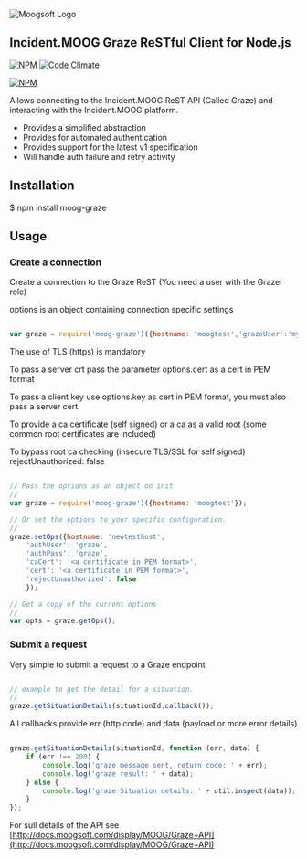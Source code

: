 ![Moogsoft Logo](https://www.moogsoft.com/wp-content/uploads/2015/06/logo-moogsoft.png)

## Incident.MOOG Graze ReSTful Client for Node.js


[![NPM](http://img.shields.io/npm/v/moog-graze.svg)](https://www.npmjs.org/package/moog-graze) [![Code Climate](https://codeclimate.com/github/Moogsoft/moog-graze/badges/gpa.svg)](https://codeclimate.com/github/Moogsoft/moog-graze)

[![NPM](https://nodei.co/npm/moog-graze.png?downloads=true)](https://nodei.co/npm/moog-graze/)


Allows connecting to the Incident.MOOG ReST API (Called Graze) and interacting with the Incident.MOOG platform.

- Provides a simplified abstraction
- Provides for automated authentication
- Provides support for the latest v1 specification
- Will handle auth failure and retry activity

## Installation

$ npm install moog-graze

## Usage

### Create a connection

 Create a connection to the Graze ReST (You need a user with the Grazer role)

 options is an object containing connection specific settings

```javascript

var graze = require('moog-graze')({hostname: 'moogtest','grazeUser':'my_user', 'grazePass':'my_password'});

```

The use of TLS (https) is mandatory

To pass a server crt pass the parameter options.cert as a cert in PEM format

To pass a client key use options.key as cert in PEM format, you must also pass a server cert.

To provide a ca certificate (self signed) or a ca as a valid root (some common root certificates are included)

To bypass root ca checking (insecure TLS/SSL for self signed)
rejectUnauthorized: false

````javascript

// Pass the options as an object on init
//
var graze = require('moog-graze')({hostname: 'moogtest'});

// Or set the options to your specific configuration.
//
graze.setOps({hostname: 'newtesthost',
    'authUser': 'graze',
    'authPass': 'graze',
    'caCert': '<a certificate in PEM format>',
    'cert': '<a certificate in PEM format>',
    'rejectUnauthorized': false
    });

// Get a copy of the current options 
//
var opts = graze.getOps();

````

### Submit a request

Very simple to submit a request to a Graze endpoint

```javascript

// example to get the detail for a situation.
//
graze.getSituationDetails(situationId,callback());

```

All callbacks provide err (http code) and data (payload or more error details)

```javascript

graze.getSituationDetails(situationId, function (err, data) {
    if (err !== 200) {
        console.log('graze message sent, return code: ' + err);
        console.log('graze result: ' + data);
    } else {
        console.log('graze Situation details: ' + util.inspect(data));
    }
});

```

For sull details of the API see [http://docs.moogsoft.com/display/MOOG/Graze+API](http://docs.moogsoft.com/display/MOOG/Graze+API)